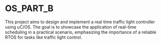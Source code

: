 # OS_PART_B
This project aims to design and implement a real time traffic light controller using uC/OS. The goal is to showcase the application of real-time scheduling in a practical scenario, emphasizing the importance of a reliable RTOS for tasks like traffic light control.
